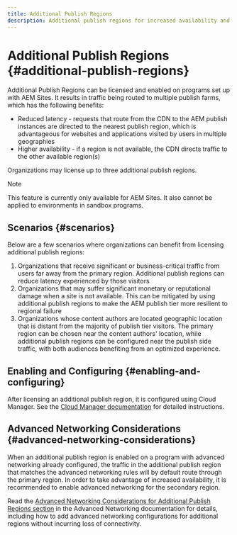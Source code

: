 ```yaml
---
title: Additional Publish Regions
description: Additional publish regions for increased availability and reduced latency
---
```


# Additional Publish Regions {#additional-publish-regions}

Additional Publish Regions can be licensed and enabled on programs set up with AEM Sites. It results in traffic being routed to multiple publish farms, which has the following benefits:

* Reduced latency - requests that route from the CDN to the AEM publish instances are directed to the nearest publish region, which is advantageous for websites and applications visited by users in multiple geographies
* Higher availability - if a region is not available, the CDN directs traffic to the other available region(s)

Organizations may license up to three additional publish regions.

>[!NOTE]
>
>This feature is currently only available for AEM Sites. It also cannot be applied to environments in sandbox programs.

## Scenarios {#scenarios}

Below are a few scenarios where organizations can benefit from licensing additional publish regions:

1. Organizations that receive significant or business-critical traffic from users far away from the primary region. Additional publish regions can reduce latency experienced by those visitors
1. Organizations that may suffer significant monetary or reputational damage when a site is not available. This can be mitigated by using additional publish regions to make the AEM publish tier more resilient to regional failure
1. Organizations whose content authors are located geographic location that is distant from the majority of publish tier visitors. The primary region can be chosen near the content authors' location, while additional publish regions can be configured near the publish side traffic, with both audiences benefiting from an optimized experience.

## Enabling and Configuring {#enabling-and-configuring}

After licensing an additional publish region, it is configured using Cloud Manager. See the [Cloud Manager documentation](/help/implementing/cloud-manager/manage-environments.md#multiple-regions) for detailed instructions.

## Advanced Networking Considerations {#advanced-networking-considerations}

When an additional publish region is enabled on a program with advanced networking already configured, the traffic in the additional publish region that matches the advanced networking rules will by default route through the primary region. In order to take advantage of increased availability, it is recommended to enable advanced networking for the secondary region.

Read the [Advanced Networking Considerations for Additional Publish Regions section](/help/security/configuring-advanced-networking.md#advanced-networking-configuration-for-additional-publish-regions) in the Advanced Networking documentation for details, including how to add advanced networking configurations for additional regions without incurring loss of connectivity.